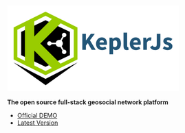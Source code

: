 ![KeplerJs](./images/keplerjs.png) 

**The open source full-stack geosocial network platform**

* [Official DEMO](https://kepler-demo.opengeo.tech/)
* [Latest Version](https://github.com/Keplerjs/Kepler/releases)


